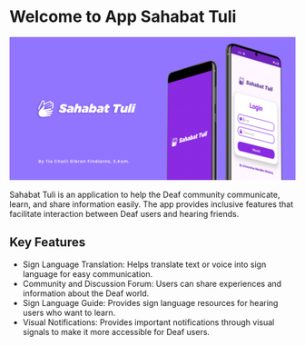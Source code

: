 # Welcome to App Sahabat Tuli

![image alt](https://github.com/tiochalilgibranfindianto/App-Sahabat-Tuli/blob/e8909ec89871f3006aded363b3f9f76924edb95d/BG.jpg)

Sahabat Tuli is an application to help the Deaf community communicate, learn, and share information easily. The app provides inclusive features that facilitate interaction between Deaf users and hearing friends.

## Key Features
- Sign Language Translation: Helps translate text or voice into sign language for easy communication.
- Community and Discussion Forum: Users can share experiences and information about the Deaf world.
- Sign Language Guide: Provides sign language resources for hearing users who want to learn.
- Visual Notifications: Provides important notifications through visual signals to make it more accessible for Deaf users.
